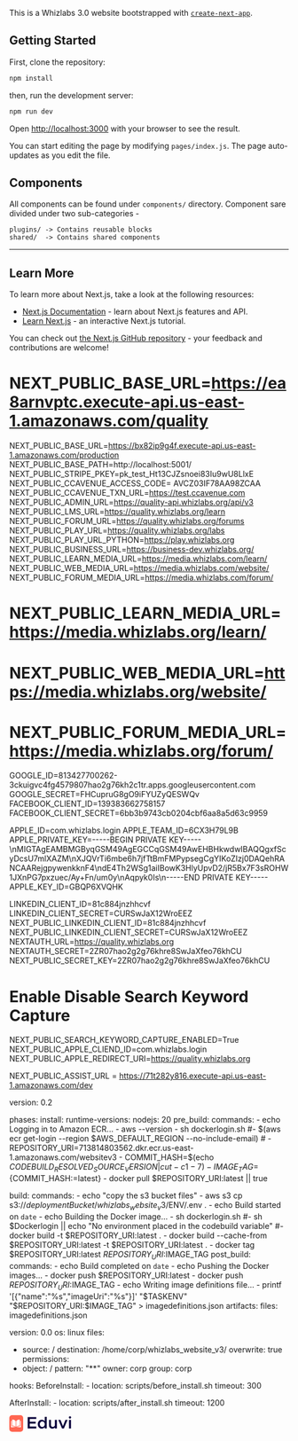 This is a Whizlabs 3.0 website bootstrapped with [`create-next-app`](https://github.com/vercel/next.js/tree/canary/packages/create-next-app).

## Getting Started

First, clone the repository:

```bash
npm install
```

then, run the development server:

```bash
npm run dev
```

Open [http://localhost:3000](http://localhost:3000) with your browser to see the result.

You can start editing the page by modifying `pages/index.js`. The page auto-updates as you edit the file.

## Components

All components can be found under `components/` directory.
Component sare divided under two sub-categories -

```
plugins/ -> Contains reusable blocks
shared/  -> Contains shared components
```

<hr/>

## Learn More

To learn more about Next.js, take a look at the following resources:

- [Next.js Documentation](https://nextjs.org/docs) - learn about Next.js features and API.
- [Learn Next.js](https://nextjs.org/learn) - an interactive Next.js tutorial.

You can check out [the Next.js GitHub repository](https://github.com/vercel/next.js/) - your feedback and contributions are welcome!





# NEXT_PUBLIC_BASE_URL=https://ea8arnvptc.execute-api.us-east-1.amazonaws.com/quality
NEXT_PUBLIC_BASE_URL=https://bx82ip9g4f.execute-api.us-east-1.amazonaws.com/production
NEXT_PUBLIC_BASE_PATH=http://localhost:5001/
NEXT_PUBLIC_STRIPE_PKEY=pk_test_Ht13CJZsnoei83Iu9wU8LlxE
NEXT_PUBLIC_CCAVENUE_ACCESS_CODE= AVCZ03IF78AA98ZCAA
NEXT_PUBLIC_CCAVENUE_TXN_URL=https://test.ccavenue.com
NEXT_PUBLIC_ADMIN_URL=https://quality-api.whizlabs.org/api/v3
NEXT_PUBLIC_LMS_URL=https://quality.whizlabs.org/learn
NEXT_PUBLIC_FORUM_URL=https://quality.whizlabs.org/forums
NEXT_PUBLIC_PLAY_URL=https://quality.whizlabs.org/labs
NEXT_PUBLIC_PLAY_URL_PYTHON=https://play.whizlabs.org
NEXT_PUBLIC_BUSINESS_URL=https://business-dev.whizlabs.org/
NEXT_PUBLIC_LEARN_MEDIA_URL=https://media.whizlabs.com/learn/
NEXT_PUBLIC_WEB_MEDIA_URL=https://media.whizlabs.com/website/
NEXT_PUBLIC_FORUM_MEDIA_URL=https://media.whizlabs.com/forum/
# NEXT_PUBLIC_LEARN_MEDIA_URL=https://media.whizlabs.org/learn/
# NEXT_PUBLIC_WEB_MEDIA_URL=https://media.whizlabs.org/website/
# NEXT_PUBLIC_FORUM_MEDIA_URL=https://media.whizlabs.org/forum/
GOOGLE_ID=813427700262-3ckuigvc4fg4579807hao2g76kh2c1tr.apps.googleusercontent.com
GOOGLE_SECRET=FHCupruG8gO9iFYUZyQESWQv
FACEBOOK_CLIENT_ID=139383662758157
FACEBOOK_CLIENT_SECRET=6bb3b9743cb0204cbf6aa8a5d63c9959

APPLE_ID=com.whizlabs.login
APPLE_TEAM_ID=6CX3H79L9B
APPLE_PRIVATE_KEY=-----BEGIN PRIVATE KEY-----\nMIGTAgEAMBMGByqGSM49AgEGCCqGSM49AwEHBHkwdwIBAQQgxfScyDcsU7mlXAZM\nXJQVrTi6mbe6h7jfTtBmFMPypsegCgYIKoZIzj0DAQehRANCAARejgpywenkknF4\ndE4Th2WSg1aiIBowK3HlyUpvD2/jR5Bx7F3sROHW1JXnPG7pxzuec/Ay+Fn/um0y\nAqpyk0Is\n-----END PRIVATE KEY-----
APPLE_KEY_ID=GBQP6XVQHK

LINKEDIN_CLIENT_ID=81c884jnzhhcvf
LINKEDIN_CLIENT_SECRET=CURSwJaX12WroEEZ
NEXT_PUBLIC_LINKEDIN_CLIENT_ID=81c884jnzhhcvf
NEXT_PUBLIC_LINKEDIN_CLIENT_SECRET=CURSwJaX12WroEEZ
NEXTAUTH_URL=https://quality.whizlabs.org
NEXTAUTH_SECRET=2ZR07hao2g2g76khre8SwJaXfeo76khCU
NEXT_PUBLIC_SECRET_KEY=2ZR07hao2g2g76khre8SwJaXfeo76khCU

# Enable Disable Search Keyword Capture
NEXT_PUBLIC_SEARCH_KEYWORD_CAPTURE_ENABLED=True
NEXT_PUBLIC_APPLE_CLIEND_ID=com.whizlabs.login
NEXT_PUBLIC_APPLE_REDIRECT_URI=https://quality.whizlabs.org 

NEXT_PUBLIC_ASSIST_URL = https://71t282y816.execute-api.us-east-1.amazonaws.com/dev



<!-- buildspec.yml -->
version: 0.2

phases:
  install:
    runtime-versions:
      nodejs: 20
  pre_build:
    commands:
      - echo Logging in to Amazon ECR...
      - aws --version
      - sh dockerlogin.sh 
      #- $(aws ecr get-login --region $AWS_DEFAULT_REGION --no-include-email)
     # - REPOSITORY_URI=713814803562.dkr.ecr.us-east-1.amazonaws.com/websitev3
      - COMMIT_HASH=$(echo $CODEBUILD_RESOLVED_SOURCE_VERSION | cut -c 1-7)
      - IMAGE_TAG=${COMMIT_HASH:=latest}
      - docker pull $REPOSITORY_URI:latest || true
      
  build:
    commands:
      - echo "copy the s3 bucket files"
      - aws s3 cp s3://$deploymentBucket/whizlabs_website_v3/$ENV/.env .
      - echo Build started on `date`
      - echo Building the Docker image...
      - sh dockerlogin.sh
      #- sh $Dockerlogin  || echo "No environment placed in the codebuild variable"
      #- docker build -t $REPOSITORY_URI:latest .
      - docker build  --cache-from $REPOSITORY_URI:latest -t $REPOSITORY_URI:latest .
      - docker tag $REPOSITORY_URI:latest $REPOSITORY_URI:$IMAGE_TAG
  post_build:
    commands:
      - echo Build completed on `date`
      - echo Pushing the Docker images...
      - docker push $REPOSITORY_URI:latest
      - docker push $REPOSITORY_URI:$IMAGE_TAG
      - echo Writing image definitions file...
      - printf '[{"name":"%s","imageUri":"%s"}]' "$TASKENV" "$REPOSITORY_URI:$IMAGE_TAG" > imagedefinitions.json
artifacts:
    files: imagedefinitions.json
      



<!-- appspec.yml -->
version: 0.0
os: linux 
files:
  - source: /
    destination: /home/corp/whizlabs_website_v3/
    overwrite: true
permissions:
  - object: /
    pattern: "**"
    owner: corp
    group: corp
    

hooks:
  BeforeInstall:
    - location: scripts/before_install.sh
      timeout: 300
      
  AfterInstall:
    - location: scripts/after_install.sh
      timeout: 1200
    

 



 <svg width="114" height="30" viewBox="0 0 114 30" fill="none" xmlns="http://www.w3.org/2000/svg">
<path d="M48.64 6.81V3.39H33.13V24H48.64V20.58H36.88V15.21H47.53V11.79H36.88V6.81H48.64ZM63.9016 3.03V10.89C62.6716 9.15 60.8116 8.13 58.5316 8.13C54.4216 8.13 51.4216 11.49 51.4216 16.23C51.4216 21 54.4216 24.36 58.5316 24.36C60.8116 24.36 62.6716 23.34 63.9016 21.6V24H67.5616V3.03H63.9016ZM59.5216 21.24C56.9116 21.24 55.0516 19.14 55.0516 16.23C55.0516 13.32 56.9116 11.25 59.5216 11.25C62.1016 11.25 63.9016 13.32 63.9016 16.23C63.9016 19.14 62.1016 21.24 59.5216 21.24ZM82.1819 8.49V18.3C81.9419 19.95 80.3519 21.24 78.4319 21.24C76.5119 21.24 75.1619 19.74 75.1619 17.64V8.49H71.6219V18.36C71.6219 21.87 73.9919 24.36 77.3819 24.36C79.4219 24.36 81.2219 23.37 82.1819 21.93V24H85.8419V8.49H82.1819ZM95.0652 24H98.5152L105.085 8.49H101.185L96.7752 19.77L92.2752 8.49H88.4052L95.0652 24ZM109.489 6.15C110.629 6.15 111.559 5.16 111.559 4.05C111.559 2.94 110.629 1.98 109.489 1.98C108.319 1.98 107.389 2.94 107.389 4.05C107.389 5.16 108.319 6.15 109.489 6.15ZM107.629 24H111.289V8.49H107.629V24Z" fill="#0A033C"/>
<rect width="25" height="30" rx="5" fill="#FF6652"/>
<path d="M5.75321 8.12402C5.75272 8.12402 5.75218 8.12402 5.75169 8.12402C5.58145 8.12402 5.42133 8.19039 5.30042 8.31099C5.17817 8.43293 5.11084 8.5953 5.11084 8.76815V18.4267C5.11084 18.7808 5.40011 19.0697 5.75575 19.0706C7.25503 19.0742 9.76692 19.3867 11.4998 21.2001V11.0922C11.4998 10.9721 11.4691 10.8593 11.4112 10.766C9.98898 8.47554 7.25588 8.12754 5.75321 8.12402Z" fill="white"/>
<path d="M18.8889 18.4267V8.76815C18.8889 8.5953 18.8215 8.43293 18.6993 8.31099C18.5784 8.19039 18.4181 8.12402 18.2481 8.12402C18.2475 8.12402 18.247 8.12402 18.2465 8.12402C16.7439 8.1276 14.0108 8.4756 12.5885 10.766C12.5306 10.8594 12.5 10.9722 12.5 11.0922V21.2001C14.2329 19.3867 16.7447 19.0742 18.244 19.0706C18.5996 19.0697 18.8889 18.7808 18.8889 18.4267Z" fill="white"/>
<path d="M20.3562 10.3516H19.8891V18.4268C19.8891 19.3311 19.1524 20.0685 18.2467 20.0707C16.975 20.0738 14.8781 20.3224 13.3931 21.728C15.9614 21.0991 18.669 21.5079 20.212 21.8595C20.4047 21.9034 20.6038 21.8581 20.7581 21.7351C20.9119 21.6123 21.0002 21.4289 21.0002 21.232V10.9956C21.0002 10.6405 20.7113 10.3516 20.3562 10.3516Z" fill="white"/>
<path d="M4.11103 18.4268V10.3516H3.644C3.28897 10.3516 3 10.6405 3 10.9956V21.2318C3 21.4288 3.08824 21.6121 3.24206 21.7349C3.3963 21.8578 3.59521 21.9034 3.78818 21.8594C5.33122 21.5077 8.0388 21.0989 10.6071 21.7278C9.12208 20.3223 7.02523 20.0737 5.75352 20.0707C4.84788 20.0685 4.11103 19.3311 4.11103 18.4268Z" fill="white"/>
</svg>
